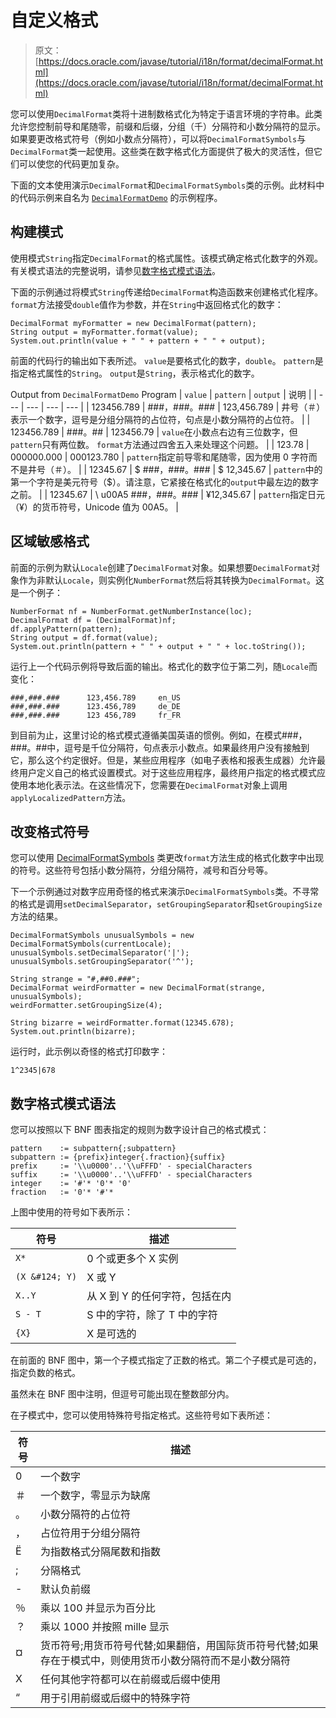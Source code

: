 # 自定义格式

> 原文： [https://docs.oracle.com/javase/tutorial/i18n/format/decimalFormat.html](https://docs.oracle.com/javase/tutorial/i18n/format/decimalFormat.html)

您可以使用`DecimalFormat`类将十进制数格式化为特定于语言环境的字符串。此类允许您控制前导和尾随零，前缀和后缀，分组（千）分隔符和小数分隔符的显示。如果要更改格式符号（例如小数点分隔符），可以将`DecimalFormatSymbols`与`DecimalFormat`类一起使用。这些类在数字格式化方面提供了极大的灵活性，但它们可以使您的代码更加复杂。

下面的文本使用演示`DecimalFormat`和`DecimalFormatSymbols`类的示例。此材料中的代码示例来自名为 [`DecimalFormatDemo`](examples/DecimalFormatDemo.java) 的示例程序。

## 构建模式

使用模式`String`指定`DecimalFormat`的格式属性。该模式确定格式化数字的外观。有关模式语法的完整说明，请参见[数字格式模式语法](#numberpattern)。

下面的示例通过将模式`String`传递给`DecimalFormat`构造函数来创建格式化程序。 `format`方法接受`double`值作为参数，并在`String`中返回格式化的数字：

```
DecimalFormat myFormatter = new DecimalFormat(pattern);
String output = myFormatter.format(value);
System.out.println(value + " " + pattern + " " + output);

```

前面的代码行的输出如下表所述。 `value`是要格式化的数字，`double`。 `pattern`是指定格式属性的`String`。 `output`是`String`，表示格式化的数字。

Output from `DecimalFormatDemo` Program
| `value` | `pattern` | `output` | 说明 |
| --- | --- | --- | --- |
| 123456.789 | ###，###。### | 123,456.789 | 井号（＃）表示一个数字，逗号是分组分隔符的占位符，句点是小数分隔符的占位符。 |
| 123456.789 | ###。## | 123456.79 | `value`在小数点右边有三位数字，但`pattern`只有两位数。 `format`方法通过四舍五入来处理这个问题。 |
| 123.78 | 000000.000 | 000123.780 | `pattern`指定前导零和尾随零，因为使用 0 字符而不是井号（＃）。 |
| 12345.67 | $ ###，###。### | $ 12,345.67 | `pattern`中的第一个字符是美元符号（$）。请注意，它紧接在格式化的`output`中最左边的数字之前。 |
| 12345.67 | \ u00A5 ###，###。### | ¥12,345.67 | `pattern`指定日元（¥）的货币符号，Unicode 值为 00A5。 |

## 区域敏感格式

前面的示例为默认`Locale`创建了`DecimalFormat`对象。如果想要`DecimalFormat`对象作为非默认`Locale`，则实例化`NumberFormat`然后将其转换为`DecimalFormat`。这是一个例子：

```
NumberFormat nf = NumberFormat.getNumberInstance(loc);
DecimalFormat df = (DecimalFormat)nf;
df.applyPattern(pattern);
String output = df.format(value);
System.out.println(pattern + " " + output + " " + loc.toString());

```

运行上一个代码示例将导致后面的输出。格式化的数字位于第二列，随`Locale`而变化：

```
###,###.###      123,456.789     en_US
###,###.###      123.456,789     de_DE
###,###.###      123 456,789     fr_FR

```

到目前为止，这里讨论的格式模式遵循美国英语的惯例。例如，在模式###，###。##中，逗号是千位分隔符，句点表示小数点。如果最终用户没有接触到它，那么这个约定很好。但是，某些应用程序（如电子表格和报表生成器）允许最终用户定义自己的格式设置模式。对于这些应用程序，最终用户指定的格式模式应使用本地化表示法。在这些情况下，您需要在`DecimalFormat`对象上调用`applyLocalizedPattern`方法。

## 改变格式符号

您可以使用 [DecimalFormatSymbols](https://docs.oracle.com/javase/8/docs/api/java/text/DecimalFormatSymbols.html) 类更改`format`方法生成的格式化数字中出现的符号。这些符号包括小数分隔符，分组分隔符，减号和百分号等。

下一个示例通过对数字应用奇怪的格式来演示`DecimalFormatSymbols`类。不寻常的格式是调用`setDecimalSeparator`，`setGroupingSeparator`和`setGroupingSize`方法的结果。

```
DecimalFormatSymbols unusualSymbols = new DecimalFormatSymbols(currentLocale);
unusualSymbols.setDecimalSeparator('|');
unusualSymbols.setGroupingSeparator('^');

String strange = "#,##0.###";
DecimalFormat weirdFormatter = new DecimalFormat(strange, unusualSymbols);
weirdFormatter.setGroupingSize(4);

String bizarre = weirdFormatter.format(12345.678);
System.out.println(bizarre);

```

运行时，此示例以奇怪的格式打印数字：

```
1^2345|678

```

## 数字格式模式语法

您可以按照以下 BNF 图表指定的规则为数字设计自己的格式模式：

```
pattern    := subpattern{;subpattern}
subpattern := {prefix}integer{.fraction}{suffix}
prefix     := '\\u0000'..'\\uFFFD' - specialCharacters
suffix     := '\\u0000'..'\\uFFFD' - specialCharacters
integer    := '#'* '0'* '0'
fraction   := '0'* '#'*

```

上图中使用的符号如下表所示：

| 符号 | 描述 |
| --- | --- |
| `X*` | 0 个或更多个 X 实例 |
| `(X &#124; Y)` | X 或 Y |
| `X..Y` | 从 X 到 Y 的任何字符，包括在内 |
| `S - T` | S 中的字符，除了 T 中的字符 |
| `{X}` | X 是可选的 |

在前面的 BNF 图中，第一个子模式指定了正数的格式。第二个子模式是可选的，指定负数的格式。

虽然未在 BNF 图中注明，但逗号可能出现在整数部分内。

在子模式中，您可以使用特殊符号指定格式。这些符号如下表所述：

| 符号 | 描述 |
| --- | --- |
| 0 | 一个数字 |
| ＃ | 一个数字，零显示为缺席 |
| 。 | 小数分隔符的占位符 |
| ， | 占位符用于分组分隔符 |
| Ë | 为指数格式分隔尾数和指数 |
| ; | 分隔格式 |
| - | 默认负前缀 |
| ％ | 乘以 100 并显示为百分比 |
| ？ | 乘以 1000 并按照 mille 显示 |
| ¤ | 货币符号;用货币符号代替;如果翻倍，用国际货币符号代替;如果存在于模式中，则使用货币小数分隔符而不是小数分隔符 |
| X | 任何其他字符都可以在前缀或后缀中使用 |
| “ | 用于引用前缀或后缀中的特殊字符 |